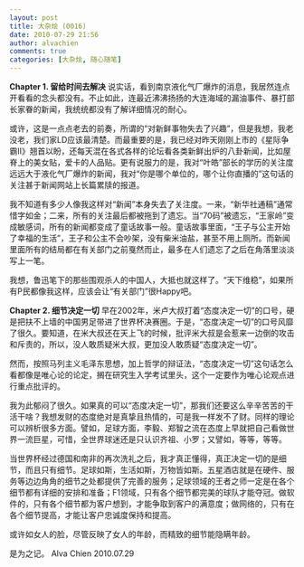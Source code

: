 ```yaml
---
layout: post
title: 大杂烩 (0016)
date: 2010-07-29 21:56
author: alvachien
comments: true
categories: [大杂烩, 随心随笔]
---
```

**Chapter 1. 留给时间去解决**
说实话，看到南京液化气厂爆炸的消息，我居然连点开看看的念头都没有。不止如此，连最近沸沸扬扬的大连海域的漏油事件、暴打部长家眷的新闻，我统统都没有了解详细情况的耐心。
 
或许，这是一点点老去的前奏，所谓的“对新鲜事物失去了兴趣”，但是我想，我老没老，我们家LD应该最清楚。而最重要的是，我已经对昨天刚刚上市的《星际争霸II》翘首以盼，还每天混在各式各样的论坛看各类新鲜出炉的八卦新闻，比如屋脊上的美女贴，爱卡的人品贴。更有说服力的是，我对“叶皓”部长的学历的关注度远远大于液化气厂爆炸的新闻，我对“你是哪个单位的，哪个让你直播的”这句话的关注甚于新闻网站上长篇累牍的报道。
 
我不知道有多少人像我这样对“新闻”本身失去了关注度。一来，“新华社通稿”通常惜字如金；二来，所有的关注最后都被拖到了遗忘。当“70码”被遗忘，“王家岭”变成敏感词，所有的新闻都变成了童话故事一般。童话故事里面，“王子与公主开始了幸福的生活”，王子和公主不会吵架，没有柴米油盐，甚至不用上厕所。而新闻里面所有的结局都在有关部门之前戛然而止，最多在人们遗忘了之后在角落里淡淡写上一笔。
 
我想，鲁迅笔下的那些围观杀人的中国人，大抵也就这样了。“天下维稳”，如果所有P民都像我这样，应该会让“有关部门”很Happy吧。
 
**Chapter 2. 细节决定一切**
早在2002年，米卢大叔打着“态度决定一切”的口号，硬是把扶不上墙的中国男足带进了世界杯决赛圈。于是，“态度决定一切”的口号风靡了很久。要知道，在米大叔还在天上飞的时候，批评米大叔是会惹来一边倒的攻击和斥责的，所以，没人敢质疑米大叔，更加没人敢质疑“态度决定一切”。
 
然而，按照马列主义毛泽东思想，加上哲学的辩证法，“态度决定一切”这句话怎么看都像是唯心论的论定，搁在研究生入学考试里头，这个一定要作为唯心论观点进行重点批评的。
 
我为此郁闷了很久。如果真的可以“态度决定一切”，那我们还要这么辛辛苦苦的干活干啥？我想发财的态度绝对是真挚且热情的，可是我一样发不了财。同样的理论可以辨析很多方面。譬如，足球方面，李毅、郑智之流在态度上早就把自己看做世界一流巨星，可惜，全世界球迷还是只认识齐祖、小罗；又譬如，等等，等等。
 
当世界杯经过德国和南非的再次洗礼之后，我才真正懂得，真正决定一切的是细节，而且只有细节。足球如斯，生活如斯，万物皆如斯。五星酒店就是在硬件、服务等边边角角的细节之处都提供了完善的服务；足球领域的王者之师一定是在各个细节都有详细的安排和准备；F1领域，只有各个细节都完美的球队才能夺冠。做软件的，只有各个细节都为客户想到，才能争取到客户的满意度；做网络的，只有在各个细节提高，才能让客户忠诚度保持和提高。
 
或许如女人的脸，尽管反映了女人的年龄，而精致的细节能隐瞒年龄。
 
是为之记。
Alva Chien
2010.07.29

